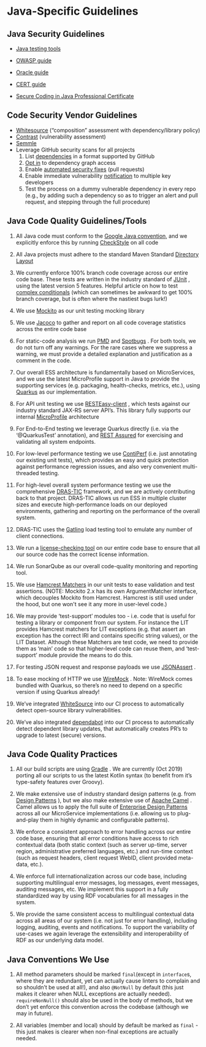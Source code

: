 # Java-Specific Guidelines

## Java Security Guidelines

- [Java testing tools](https://www.owasp.org/index.php/Source_Code_Analysis_Tools) 

- [OWASP guide](https://www.owasp.org/index.php/Category:Java) 

- [Oracle guide](https://www.oracle.com/technetwork/java/seccodeguide-139067.html) 

- [CERT guide](https://wiki.sei.cmu.edu/confluence/display/java/Java+Coding+Guidelines) 

- [Secure Coding in Java Professional Certificate](https://www.sei.cmu.edu/education-outreach/credentials/credential.cfm?customel_datapageid_14047=15141)

## Code Security Vendor Guidelines

- [Whitesource](https://www.whitesourcesoftware.com/open-source-bug-tracking/)  (“composition” assessment with dependency/library policy)
- [Contrast](https://docs.contrastsecurity.com/admin-policymgmt.html)  (vulnerability assessment)
- [Semmle](https://semmle.com/#book-a-demo) 
- Leverage GitHub security scans for all projects
    1. List [dependencies](https://help.github.com/en/articles/listing-the-packages-that-a-repository-depends-on)  in a format supported by GitHub
    2. [Opt in](https://help.github.com/en/articles/opting-into-or-out-of-data-use-for-your-private-repository)  to dependency graph access
    3. Enable [automated security fixes](https://help.github.com/en/articles/configuring-automated-security-fixes)  (pull requests)
    4. Enable immediate vulnerability [notification](https://help.github.com/en/articles/choosing-the-delivery-method-for-your-notifications#choosing-the-delivery-method-for-security-alerts-for-vulnerable-dependencies) to multiple key developers
    5. Test the process on a dummy vulnerable dependency in every repo (e.g., by adding such a dependency so as to trigger an alert and pull request, and stepping through the full procedure)

## Java Code Quality Guidelines/Tools

1. All Java code must conform to the [Google Java convention](https://checkstyle.sourceforge.io/google_style.html), and we explicitly enforce this by running  [CheckStyle](https://checkstyle.sourceforge.io/)  on all code

3. All Java projects must adhere to the standard Maven Standard [Directory Layout](https://maven.apache.org/guides/introduction/introduction-to-the-standard-directory-layout.html) 

5. We currently enforce 100% branch code coverage across our entire code base. These tests are written in the industry standard of [JUnit](https://junit.org/junit5/) , using the latest version 5 features. Helpful article on how to test [complex conditionals](https://storage.googleapis.com/gtb/TotT-2008-02-21.pdf)  (which can sometimes be awkward to get 100% branch coverage, but is often where the nastiest bugs lurk!)

7. We use [Mockito](https://site.mockito.org/)  as our unit testing mocking library

9. We use [Jacoco](https://www.eclemma.org/jacoco/)  to gather and report on all code coverage statistics across the entire code base

11. For static-code analysis we run [PMD](https://pmd.github.io/)  and [Spotbugs](https://spotbugs.github.io/) . For both tools, we do not turn off any warnings. For the rare cases where we suppress a warning, we must provide a detailed explanation and justification as a comment in the code.

13. Our overall ESS architecture is fundamentally based on MicroServices, and we use the latest MicroProfile support in Java to provide the supporting services (e.g. packaging, health-checks, metrics, etc.), using [Quarkus](https://quarkus.io/)  as our implementation.

15. For API unit testing we use [RESTEasy-client](http://www.jboss.org/resteasy) , which tests against our industry standard JAX-RS server API’s. This library fully supports our internal [MicroProfile](https://github.com/eclipse/microprofile-rest-client)  architecture

17. For End-to-End testing we leverage Quarkus directly (i.e. via the ‘@QuarkusTest’ annotation), and [REST Assured](http://rest-assured.io/)   for exercising and validating all system endpoints.

19. For low-level performance testing we use [ContiPerf](https://github.com/javatlacati/contiperf)  (i.e. just annotating our existing unit tests), which provides an easy and quick protection against performance regression issues, and also very convenient multi-threaded testing.

21. For high-level overall system performance testing we use the comprehensive [DRAS-TIC](https://github.com/UMD-DCIC/gatling-testbed)  framework, and we are actively contributing back to that project. DRAS-TIC allows us run ESS in multiple cluster sizes and execute high-performance loads on our deployed environments, gathering and reporting on the performance of the overall system.

23. DRAS-TIC uses the [Gatling](https://gatling.io/)  load testing tool to emulate any number of client connections.

25. We run a [license-checking tool](https://plugins.gradle.org/plugin/com.github.hierynomus.license)  on our entire code base to ensure that all our source code has the correct license information.

27. We run SonarQube as our overall code-quality monitoring and reporting tool.

29. We use [Hamcrest Matchers](http://hamcrest.org/JavaHamcrest/)  in our unit tests to ease validation and test assertions. (NOTE: Mockito 2.x has its own ArgumentMatcher interface, which decouples Mockito from Hamcrest. Hamcrest is still used under the hood, but one won't see it any more in user-level code.)

31. We may provide ‘test-support’ modules too - i.e. code that is useful for testing a library or component from our system. For instance the LIT provides Hamcrest matchers for LIT exceptions (e.g. that assert an exception has the correct IRI and contains specific string values), or the LIT Dataset. Although these Matchers are test code, we need to provide them as ‘main’ code so that higher-level code can reuse them, and ‘test-support’ module provide the means to do this.

33. For testing JSON request and response payloads we use [JSONAssert](https://github.com/skyscreamer/JSONassert) .

35. To ease mocking of HTTP we use [WireMock](http://wiremock.org/) . Note: WireMock comes bundled with Quarkus, so there’s no need to depend on a specific version if using Quarkus already!

37. We’ve integrated [WhiteSource](https://www.whitesourcesoftware.com/open-source-bug-tracking/)  into our CI process to automatically detect open-source library vulnerabilities.

39. We’ve also integrated [dependabot](https://dependabot.com/)  into our CI process to automatically detect dependent library updates, that automatically creates PR’s to upgrade to latest (secure) versions.

## Java Code Quality Practices

1. All our build scripts are using [Gradle](https://gradle.org/) . We are currently (Oct 2019) porting all our scripts to us the latest Kotlin syntax (to benefit from it’s type-safety features over Groovy).

2. We make extensive use of industry standard design patterns (e.g. from  [Design Patterns](https://en.wikipedia.org/wiki/Design_Patterns) ), but we also make extensive use of [Apache Camel](https://camel.apache.org/) . Camel allows us to apply the full suite of [Enterprise Design Patterns](https://www.enterpriseintegrationpatterns.com/)  across all our MicroService implementations (i.e. allowing us to plug-and-play them in highly dynamic and configurable patterns).

3. We enforce a consistent approach to error handling across our entire code base, ensuring that all error conditions have access to rich contextual data (both static context (such as server up-time, server region, administrative preferred languages, etc.) and run-time context (such as request headers, client request WebID, client provided meta-data, etc.).

4. We enforce full internationalization across our code base, including supporting multilingual error messages, log messages, event messages, auditing messages, etc. We implement this support in a fully standardized way by using RDF vocabularies for all messages in the system.

5. We provide the same consistent access to multilingual contextual data across all areas of our system (i.e. not just for error handling), including logging, auditing, events and notifications. To support the variability of use-cases we again leverage the extensibility and interoperability of RDF as our underlying data model.

## Java Conventions We Use

1. All method parameters should be marked `final`(except in `interface`s, where they are redundant, yet can actually cause linters to complain and so shouldn’t be used at all!), and also `@NotNull` by default (this just makes it clearer when NULL exceptions are actually needed). `requireNonNull()` should also be used in the body of methods, but we don’t yet enforce this convention across the codebase (although we may in future).

2. All variables (member and local) should by default be marked as `final` - this just makes is clearer when non-final exceptions are actually needed.

